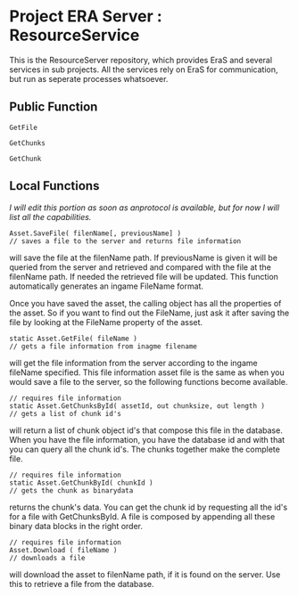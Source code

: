 Project ERA Server : ResourceService
===================================
This is the ResourceServer repository, which provides EraS and
several services in sub projects. All the services rely on EraS for
communication, but run as seperate processes whatsoever.

Public Function
---------------
	
	GetFile
	
	GetChunks
	
	GetChunk


Local Functions
--------------

_I will edit this portion as soon as anprotocol is available, 
but for now I will list all the capabilities._

	Asset.SaveFile( filenName[, previousName] ) 
	// saves a file to the server and returns file information
  
will save the file at the filenName path. If previousName is given
it will be queried from the server and retrieved and compared with
the file at the filenName path. If needed the retrieved file will
be updated. This function automatically generates an ingame
FileName format.

Once you have saved the asset, the calling object has all the
properties of the asset. So if you want to find out the FileName,
just ask it after saving the file by looking at the FileName 
property of the asset.

	static Asset.GetFile( fileName )
	// gets a file information from inagme filename
  
will get the file information from the server according to the ingame
fileName specified. This file information asset file is the same as
when you would save a file to the server, so the following functions
become available.

	// requires file information
	static Asset.GetChunksById( assetId, out chunksize, out length )
	// gets a list of chunk id's
	
will return a list of chunk object id's that compose this file in the
database. When you have the file information, you have the database id
and with that you can query all the chunk id's. The chunks together 
make the complete file.

	// requires file information
	static Asset.GetChunkById( chunkId )
	// gets the chunk as binarydata
	
returns the chunk's data. You can get the chunk id by requesting all
the id's for a file with GetChunksById. A file is composed by appending
all these binary data blocks in the right order.
	
	// requires file information
	Asset.Download ( fileName )
	// downloads a file
  
will download the asset to filenName path, if it is found on the
server. Use this to retrieve a file from the database.